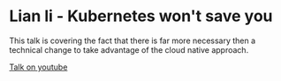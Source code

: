 # Lian li - Kubernetes won't save you

This talk is covering the fact that there is far more necessary then a technical change to take advantage of the cloud native approach.

[Talk on youtube](https://www.youtube.com/watch?v=kJNWlNliEBw)

